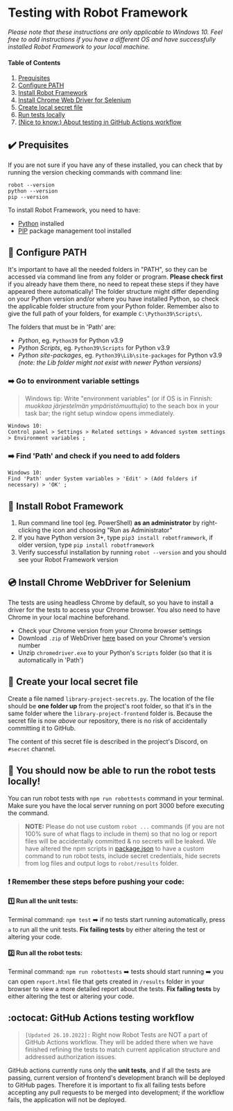 # Testing with Robot Framework

_Please note that these instructions are only applicable to Windows 10. Feel free to add instructions if you have a different OS and have successfully installed Robot Framework to your local machine._

#### Table of Contents

1. [Prequisites](#✔️-prequisites)
2. [Configure PATH](#🔀-configure-path)
3. [Install Robot Framework](#🤖-install-robot-framework)
4. [Install Chrome Web Driver for Selenium](#💿-install-chrome-webdriver-for-selenium)
5. [Create local secret file](#📄-create-your-local-secret-file)
6. [Run tests locally](#🎉-you-should-now-be-able-to-run-the-robot-tests-locally)
7. [(Nice to know:) About testing in GitHub Actions workflow](#octocat-github-actions-testing-workflow)

## :heavy_check_mark: Prequisites

If you are not sure if you have any of these installed, you can check that by running the version checking commands with command line:

```pwsh
robot --version
python --version
pip --version
```

To install Robot Framework, you need to have:

-   [Python](https://www.python.org/downloads/) installed
-   [PIP](https://pip.pypa.io/en/stable/installation/) package management tool installed

## :twisted_rightwards_arrows: Configure PATH

It's important to have all the needed folders in "PATH", so they can be accessed via command line from any folder or program. **Please check first** if you already have them there, no need to repeat these steps if they have appeared there automatically! The folder structure might differ depending on your Python version and/or where you have installed Python, so check the applicable folder structure from your Python folder. Remember also to give the full path of your folders, for example `C:\Python39\Scripts\`.

The folders that must be in 'Path' are:

-   _Python_, eg. `Python39` for Python v3.9
-   _Python Scripts_, eg. `Python39\Scripts` for Python v3.9
-   _Python site-packages_, eg. `Python39\Lib\site-packages` for Python v3.9 _(note: the Lib folder might not exist with newer Python versions)_

### **:arrow_right: Go to environment variable settings**

> Windows tip: Write "environment variables" (or if OS is in Finnish: _muokkaa järjestelmän ympäristömuuttujia_) to the seach box in your task bar; the right setup window opens immediately.

```nginx
Windows 10:
Control panel > Settings > Related settings > Advanced system settings > Environment variables ;
```

### **:arrow_right: Find 'Path' and check if you need to add folders**

```nginx
Windows 10:
Find 'Path' under System variables > 'Edit' > (Add folders if necessary) > 'OK' ;
```

## :robot: Install Robot Framework

1. Run command line tool (eg. PowerShell) **as an administrator** by right-clicking the icon and choosing "Run as Administrator"
2. If you have Python version 3+, type `pip3 install robotframework`, if older version, type `pip install robotframework`
3. Verify successful installation by running `robot --version` and you should see your Robot Framework version

## :cd: Install Chrome WebDriver for Selenium

The tests are using headless Chrome by default, so you have to install a driver for the tests to access your Chrome browser. You also need to have Chrome in your local machine beforehand.

-   Check your Chrome version from your Chrome browser settings
-   Download `.zip` of WebDriver [here](https://chromedriver.chromium.org/downloads) based on your Chrome's version number
-   Unzip `chromedriver.exe` to your Python's `Scripts` folder (so that it is automatically in 'Path')

## :page_facing_up: Create your local secret file

Create a file named `library-project-secrets.py`. The location of the file should be **one folder up** from the project's root folder, so that it's in the same folder where the `library-project-frontend` folder is. Because the secret file is now _above_ our repository, there is no risk of accidentally committing it to GitHub.

The content of this secret file is described in the project's Discord, on `#secret` channel.

## :tada: You should now be able to run the robot tests locally!

You can run robot tests with `npm run robottests` command in your terminal. Make sure you have the local server running on port 3000 before executing the command.

> **NOTE:** Please do not use custom `robot ...` commands (if you are not 100% sure of what flags to include in them) so that no log or report files will be accidentally committed & no secrets will be leaked. We have altered the npm scripts in [package.json](/package.json) to have a custom command to run robot tests, include secret credentials, hide secrets from log files and output logs to `robot/results` folder.

### :exclamation: Remember these steps before pushing your code:

#### :one: Run all the unit tests:

Terminal command: `npm test` :arrow_right: if no tests start running automatically, press `a` to run all the unit tests. **Fix failing tests** by either altering the test or altering your code.

#### :two: Run all the robot tests:

Terminal command: `npm run robottests` :arrow_right: tests should start running :arrow_right: you can open `report.html` file that gets created in `/results` folder in your browser to view a more detailed report about the tests. **Fix failing tests** by either altering the test or altering your code.

## :octocat: GitHub Actions testing workflow

> `[Updated 26.10.2022]:` Right now Robot Tests are NOT a part of GitHub Actions workflow. They will be added there when we have finished refining the tests to match current application structure and addressed authorization issues.

GitHub actions currently runs only the **unit tests**, and if all the tests are passing, current version of frontend's development branch will be deployed to GitHub pages. Therefore it is important to fix all failing tests before accepting any pull requests to be merged into development; if the workflow fails, the application will not be deployed.
